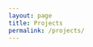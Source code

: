 ```yaml
---
layout: page
title: Projects
permalink: /projects/
---
```


<!---
I am currently engaged in three extramurally funded research projects. Several of these projects, as with some of my past work, including the research summarized in my [book](http://www.amazon.com/dp/082651829X), intersect with the _Sistema de Aprendizaje Tutorial_ program ("Tutorial Learning System" or SAT) . SAT is an innovative secondary education program developed by the Colombian non-governmental organization [FUNDAEC](http://www.fundaec.org/en/) in the early 1980s. SAT now operates in several countries across Latin America. 

### Effective Secondary Teaching in Rural Honduran Schools    
Funder: [_ESRC/DFID Raising Learning Outcomes Program_](http://www.esrc.ac.uk/research/international-research/international-development/esrc-dfid-raising-learning-outcomes-in-education-systems-research-programme/). 

In this project, together with collaborators, I am extending my earlier [impact evaluation]({{ site.url }}{{ site.baseurl}}/downloads/published/EMG_EEPA2015.pdf) of the _Sistema de Aprendizaje Tutorial_ program in Honduras.  SAT has a coherent and innovative method of teacher recruitment and training, resource provision for effective teaching, and mechanisms for professional support, accountability, and incentives (see, for example, this [Brookings Institution Study](https://www.brookings.edu/blog/education-plus-development/2015/03/11/getting-millions-to-learn-an-education-revolution-in-rural-communities-of-central-and-south-america/)). ![Image of SAT students farming]({{ site.url }}{{ site.baseurl}}/downloads/SAT_farming_honduras.jpg){:style="float: left;margin-right: 10px;margin-left: 10px;margin-top: 10px;margin-bottom: 10px;"} In examining a comprehensive system of educational innovation, the project contributes to the evidence base for new models of quality, relevant, and accessible secondary education through an in-depth, mixed-methods case study of rural secondary education in Honduras. 

As part of the project we are studying the following:

* What system-wide features make a critical contribution to effective teaching in rural Honduran secondary schools? 
* Which elements of effective teaching contribute to sustained learning gains that are relevant and useful for youth as they transition to adulthood? 

We define “effective teaching” as teaching that leads to both immediate and sustained gains in learning across a range of competencies relevant to successful adulthood.

In June 2016 we completed quantitative and qualitative data collection for this longitudinal study (the first wave of which was fielded in 2008, when students were sixth graders). Now in their early 20s, we hope to be able to look at the ways in which high quality education positively impacts youth. We (myself, my colleague Patrick McEwan at Wellesley College, UCB doctoral students David Torres, Diana Pacheco, Franklin Moreno and Becca Shareff, and research assistants in Honduras) designed research instruments (assessments in Spanish and math, a survey measuring a number of outcomes including education, work, earnings, childbirth, marital status, gender norms, and civic attitudes/participation) and fielded them in a sample of 94 rural villages (47 SAT and 47 villages that have traditional secondary schools known as CEBs or Centros de Educación Básica). In total there are 1,426 youth in our sample. 

We are currently conducting analyses of the quantitative and qualitative datasets, and will be presenting results at conferences in 2017.    

### Ending child marriage through holistic secondary education    
Funder: [_Summit Charitable Foundation_](http://www.summitfdn.org/)

This project extends my earlier work on adolescent girls’ empowerment through alternative secondary education in Honduras, as well as research that examined the ways in which adolescent girls exercise agency in the process of early marriage (e.g., [Murphy-Graham, 2008]({{ site.url }}{{ site.baseurl}}/downloads/published/EMG_GE2008.pdf), [Murphy-Graham and Leal, 2015]({{ site.url }}{{ site.baseurl}}/downloads/published/EMG_CER2015.pdf)  

_Ending Child Marriage through Holistic Secondary Education_ is a Design-Based Research (DBR) study being conducted in tandem with the Summit Foundation’s recent grant to the [Asociación Bayán](http://www.bayanhn.org/home) in Honduras. We are exploring how holistic secondary education can play a role in changing the cultural beliefs and practices in rural Honduran communities where child marriage and early pregnancy are prevalent. DBR is a “methodology designed with and for educators that seeks to increase the impact, transfer, and translation of education research into improved practice” (Anderson and Shattuck, 2012, p. 16). DBR involves partnerships between researchers and practitioners to overcome “some problem or create an improvement in local practice.” In this project, our research team from UC Berkeley (myself and doctoral candidate Diana Pacheco) is working together with coordinators, tutors and students in the Honduran SAT program to research, design, and implement an intervention aimed at reducing child marriage and early pregnancy. We work together with Bayan Association to 1) gain a better understanding of the problems of early marriage in pregnancy in the communities where SAT is being offered and 2) assess the adequacy of the content addressing these issues in the current curriculum; 3) design an intervention to address early marriage and pregnancy. 

### Impact evaluation of the A Ganar Sports-Based Workforce Development Program
Funder: [_USAID/Social Impact_](https://www.usaid.gov)

Even with access to quality education, Honduran youth face tremendous challenges. Many of these challenges stem from lack of economic opportunities and high levels of violence in their communities. In this project we focus on a particularly vulnerable group of youth in Central America (Honduras and Guatemala) that are not studying or working, locally they are known as “ninis” (which comes from the Spanish "neither work nor study"/"ni trabajan ni estudian"). As in my earlier work ([Murphy-Graham and Lample, 2014]({{ site.url }}{{ site.baseurl}}/downloads/published/EMG_IJED2014.pdf)), in this project I extend previous inquiries into how education can promote affiliation, which is one of the central human capabilities proposed by Martha Nussbaum, a key theorist of the capabilities approach to human development. Affiliation means to be “able to live with and towards others, to recognize and show concern for other human beings, and to be able to engage in various forms of social interaction” (Nussbaum, 2011, p. 34). Affiliation also entails having the “bases of self respect and non-humiliation; the ability to be treated as a dignified being whose worth is equal to that of others” (p. 34). If one adopts the notion of “affiliation” as a core capability, it follows that education should cultivate the central capability of affiliation through the development of values including dignity, equality, empathy, and providing opportunities to engage in social interaction. 
	
In Honduras, these values and opportunities are particularly important because of the ways in which violence has deteriorated the social fabric of communities. Honduras has high levels of gang-related violence and one of the highest homicide rates in the world. Youth risk their lives on a daily basis to flee the dangers of their communities, often heading towards Mexico and the United States. My research explores one strategy being implemented in Honduras, funded by the United States Agency for International Development (USAID), to provide a viable alternative to youth between the ages of 16 and 24 that are socially and economically marginalized.  The program, [A Ganar](http://www.partners.net/aganar), (which means "to win" or to "earn" in Spanish) is a “workforce development program wrapped up in a soccer ball”.  In using the metaphor of sports, the program hopes to reach out to young men and women and instill a number of “character skills” (Heckman and Kautz, 2013) including determination, teamwork, perseverance, and respect. We will finish data collection for this project in 2017/2018. 

### References
1. Anderson, Terry and Julie Shattuck. (2012). "Design-based research: a decade of progress in education research?" _Educational Researcher_ 41 (1): 16 - 25.
2. Heckman, James J. and Tim Kautz. (2014). “Fostering and measuring skills: interventions that improve character and cognition,” _The Myth of Achievement Tests: The GED and the Role of Character in American Life_: 341 - 430 (J. Heckman, J.E. Humphries & T. Kautz, Eds). Chicago: University of Chicago Press.
3. Nussbaum, Martha (2011). _Creating Capabilities: The Human Development Approach._ Cambridge, MA: The Belknap Press of Harvard University Press.

-->